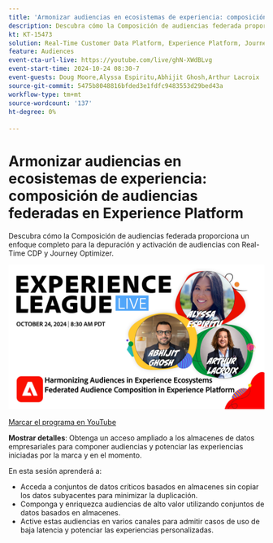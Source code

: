 ```yaml
---
title: 'Armonizar audiencias en ecosistemas de experiencia: composición de audiencias federadas en Experience Platform'
description: Descubra cómo la Composición de audiencias federada proporciona un enfoque completo para la depuración y activación de audiencias con Real-Time CDP y Journey Optimizer.
kt: KT-15473
solution: Real-Time Customer Data Platform, Experience Platform, Journey Optimizer
feature: Audiences
event-cta-url-live: https://youtube.com/live/ghN-XWdBLvg
event-start-time: 2024-10-24 08:30-7
event-guests: Doug Moore,Alyssa Espiritu,Abhijit Ghosh,Arthur Lacroix
source-git-commit: 5475b8048816bfded3e1fdfc9483553d29bed43a
workflow-type: tm+mt
source-wordcount: '137'
ht-degree: 0%

---
```


# Armonizar audiencias en ecosistemas de experiencia: composición de audiencias federadas en Experience Platform

Descubra cómo la Composición de audiencias federada proporciona un enfoque completo para la depuración y activación de audiencias con Real-Time CDP y Journey Optimizer.

<img alt="Experience League LIVE 24 de octubre de 2024" src="../episodes/assets/ep41-web-banner.png">

[Marcar el programa en YouTube](https://youtube.com/live/ghN-XWdBLvg)

**Mostrar detalles**:
Obtenga un acceso ampliado a los almacenes de datos empresariales para componer audiencias y potenciar las experiencias iniciadas por la marca y en el momento.

En esta sesión aprenderá a:

* Acceda a conjuntos de datos críticos basados en almacenes sin copiar los datos subyacentes para minimizar la duplicación.
* Componga y enriquezca audiencias de alto valor utilizando conjuntos de datos basados en almacenes.
* Active estas audiencias en varios canales para admitir casos de uso de baja latencia y potenciar las experiencias personalizadas.

